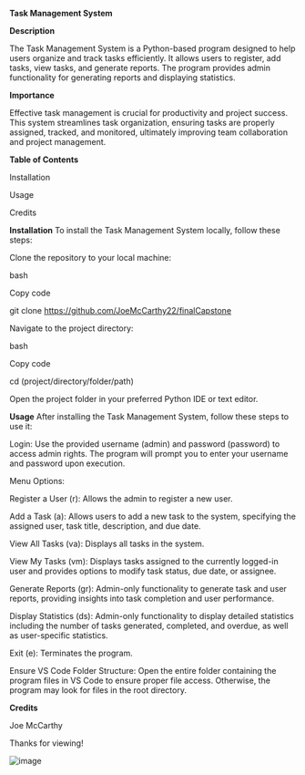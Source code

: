 **Task Management System**

**Description**

The Task Management System is a Python-based program designed to help users organize and track tasks efficiently. It allows users to register, add tasks, view tasks, and generate reports. The program provides admin functionality for generating reports and displaying statistics.

**Importance**

Effective task management is crucial for productivity and project success. This system streamlines task organization, ensuring tasks are properly assigned, tracked, and monitored, ultimately improving team collaboration and project management.

**Table of Contents**

Installation

Usage

Credits


**Installation**
To install the Task Management System locally, follow these steps:

Clone the repository to your local machine:

bash

Copy code

git clone https://github.com/JoeMcCarthy22/finalCapstone

Navigate to the project directory:

bash

Copy code

cd (project/directory/folder/path)

Open the project folder in your preferred Python IDE or text editor.


**Usage**
After installing the Task Management System, follow these steps to use it:

Login: Use the provided username (admin) and password (password) to access admin rights. The program will prompt you to enter your username and password upon execution.

Menu Options:

Register a User (r): Allows the admin to register a new user.

Add a Task (a): Allows users to add a new task to the system, specifying the assigned user, task title, description, and due date.

View All Tasks (va): Displays all tasks in the system.

View My Tasks (vm): Displays tasks assigned to the currently logged-in user and provides options to modify task status, due date, or assignee.

Generate Reports (gr): Admin-only functionality to generate task and user reports, providing insights into task completion and user performance.

Display Statistics (ds): Admin-only functionality to display detailed statistics including the number of tasks generated, completed, and overdue, as well as user-specific statistics.

Exit (e): Terminates the program.

Ensure VS Code Folder Structure: Open the entire folder containing the program files in VS Code to ensure proper file access. Otherwise, the program may look for files in the root directory.

**Credits**


Joe McCarthy


Thanks for viewing!



![image](https://github.com/JoeMcCarthy22/finalCapstone/assets/151676157/1665d2e1-ed45-413f-af2d-6e4a3d3f8967)
